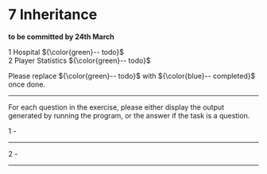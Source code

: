 # 7 Inheritance

**to be committed by 24th March**

1 Hospital   ${\color{green}-- todo}$\
2 Player Statistics               ${\color{green}-- todo}$

Please replace ${\color{green}-- todo}$ with ${\color{blue}-- completed}$ once done.

---

For each question in the exercise, please either display the output generated by running the program, or the answer if the task is a question.

1 -

---

2 -

---

